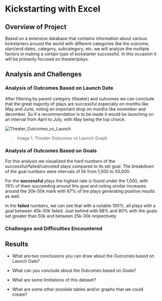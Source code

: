 # Kickstarting with Excel

## Overview of Project

Based on a extensive database that contains information about various kickstarters around the world with different categories like the outcome, start/end dates, category, subcategory, etc. we will analyze the multiple factors in making a certain type of kickstarter successful. In this occasion it will be primarily focused on theater/plays.

## Analysis and Challenges

### Analysis of Outcomes Based on Launch Date

After filtering by parent category (theater) and outcomes we can conclude that the great majority of plays are successful especially on months like May and June, noting an important drop on months like november and december. So if a recommendation is to be made it would be launching on an interval from April to July, with May being the top choice.

![Theater_Outcomes_vs_Launch](https://user-images.githubusercontent.com/83614893/147435591-c1860d41-fb37-466c-b8e3-2c8b8a38e8d0.png)
>Image 1. Theater Outcomes vs Launch Graph


### Analysis of Outcomes Based on Goals

For this analysis we visualized the hard numbers of the successful/failed/canceled plays compared to its set goal. The breakdown of the goal numbers were intervals of 5k from 1,000 to 50,000. 

For the **successful** plays the highest rate is found under the 1,000, with 76% of them succeeding around this goal and noting similar increases around the 30k-50k mark with 67% of the plays generating positive results as well.

In the **failed** numbers, we can see that with a notable 100%, all plays with a goal between 45k-50k failed. Just behind with 88% and 80% with the goals set greater than 50k and between 25k-30k respectively 

### Challenges and Difficulties Encountered

## Results

- What are two conclusions you can draw about the Outcomes based on Launch Date?

- What can you conclude about the Outcomes based on Goals?

- What are some limitations of this dataset?

- What are some other possible tables and/or graphs that we could create?
